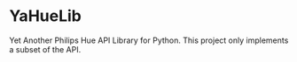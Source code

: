 # YaHueLib

Yet Another Philips Hue API Library for Python. This project only implements a subset of the API.
